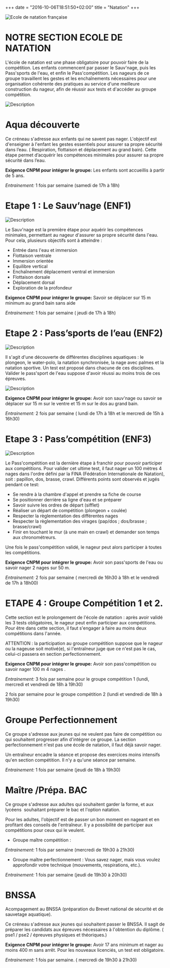 +++
date = "2016-10-06T18:51:50+02:00"
title = "Natation"
+++

<img src="/img/logo_enf.jpg" class="img-responsive img-center" alt="Ecole de natation française">

# NOTRE SECTION ECOLE DE NATATION

L'école de natation est une phase obligatoire pour pouvoir faire de la
compétition. Les enfants commencent par passer le Sauv'nage, puis les
Pass'sports de l'eau, et enfin le Pass'compétition.
Les nageurs de ce groupe travaillent les gestes et les enchaînements nécessaires
pour une organisation cohérente des pratiques au service d'une meilleure
construction du nageur, afin de réussir aux tests et d'accéder au groupe
compétition.

<img src="/img/desc_enf.jpg" class="img-responsive img-center" alt="Description">

# Aqua découverte
Ce créneau s'adresse aux enfants qui ne savent pas nager.
L'objectif est d'enseigner à l'enfant les gestes essentiels pour assurer
sa propre sécurité dans l’eau.
( Respiration, flottaison et déplacement au grand bain).
Cette étape permet d’acquérir les compétences minimales pour assurer sa propre
sécurité dans l’eau.

**Exigence CNPM pour intégrer le groupe:**
Les enfants sont accueillis à partir de 5 ans.

*Entrainement:* 1 fois par semaine (samedi de 17h à 18h)

# Etape 1 : Le Sauv’nage (ENF1)

<img src="/img/sauvnage.jpg" class="img-responsive img-center" alt="Description">

Le Sauv'nage est la première étape pour aquérir les compétences minimales,
permettant au nageur d'assurer sa propre sécurité dans l'eau. Pour cela,
plusieurs objectifs sont à atteindre :

* Entrée dans l'eau et immersion
* Flottaison ventrale
* Immersion orientée
* Equilibre vertical
* Enchaînement déplacement ventral et immersion
* Flottaison dorsale
* Déplacement dorsal
* Exploration de la profondeur

**Exigence CNPM pour intégrer le groupe:**
Savoir se déplacer sur 15 m minimum au grand bain sans aide

*Entrainement:* 1 fois par semaine ( jeudi de 17h à 18h)

# Etape 2 : Pass’sports de l’eau (ENF2)

<img src="/img/passeport.jpg" class="img-responsive img-center" alt="Description">

Il s'agit d'une découverte de différentes disciplines aquatiques :
le plongeon, le water-polo, la natation synchronisée, la nage avec palmes et
la natation sportive. Un test est proposé dans chacune de ces disciplines.
Valider le pass'sport de l'eau suppose d'avoir réussi au moins trois de ces 
épreuves.

<img src="/img/passeport2.jpg" class="img-responsive img-center" alt="Description">

**Exigence CNPM pour intégrer le groupe:** Avoir son sauv'nage ou savoir se
déplacer sur 15 m sur le ventre et 15 m sur le dos au grand bain.

*Entrainement:* 2 fois par semaine ( lundi de 17h à 18h et le mercredi de 15h à 16h30)

# Etape 3 : Pass’compétition (ENF3)

<img src="/img/passcompet.jpg" class="img-responsive img-center" alt="Description">

Le Pass'compétition est la dernière étape à franchir pour pouvoir participer aux
compétitions. Pour valider cet ultime test, il faut nager un 100 mètres 4 nages
dans l'ordre défini par la FINA (Fédération Internationale de Natation),
soit : papillon, dos, brasse, crawl.
Différents points sont observés et jugés pendant ce test:

* Se rendre à la chambre d'appel et prendre sa fiche de course
* Se positionner derrière sa ligne d'eau et se préparer
* Savoir suivre les ordres de départ (sifflet)
* Réaliser un départ de compétition (plongeon + coulée)
* Respecter la règlementation des différentes nages
* Respecter la règlementation des virages (pap/dos ; dos/brasse ; brasse/crawl)
* Finir en touchant le mur (à une main en crawl) et demander son temps aux
chronométreurs.

Une fois le pass'compétition validé, le nageur peut alors participer à toutes
les compétitions.

**Exigence CNPM pour intégrer le groupe:**
Avoir son pass'sports de l'eau ou savoir nager 2 nages sur 50 m.

*Entrainement:* 2 fois par semaine ( mercredi de 16h30 à 18h et le vendredi de
17h à 18h00)

# ETAPE 4 : Groupe Compétition 1 et 2.

Cette section est le prolongement de l'école de natation : après avoir validé
les 3 tests obligatoires, le nageur peut enfin participer aux compétitions.
Pour être dans cette section, il faut s'engager à faire au moins deux
compétitions dans l'année.

ATTENTION : la participation au groupe compétition suppose que le nageur ou la
nageuse soit motivé(e), si l'entraîneur juge que ce n'est pas le cas, celui-ci
passera en section perfectionnement.

**Exigence CNPM pour intégrer le groupe:**
Avoir son pass'compétition ou savoir nager 100 m 4 nages .

*Entrainement:* 3 fois par semaine pour le groupe compétition 1
(lundi, mercredi et vendredi de 18h à 19h30)

2 fois par semaine pour le groupe compétition 2
(lundi et vendredi de 18h à 19h30)

# Groupe Perfectionnement

Ce groupe s'adresse aux jeunes qui ne veulent pas faire de compétition ou qui
souhaitent progresser afin d'intégrer ce groupe.
La section perfectionnement n'est pas une école de natation, il faut déjà
savoir nager.

Un entraîneur encadre la séance et propose des exercices moins intensifs qu'en
section compétition. Il n'y a qu'une séance par semaine.

*Entrainement:* 1 fois par semaine (jeudi de 18h à 19h30)

# Maître /Prépa. BAC
Ce groupe s'adresse aux adultes qui souhaitent garder la forme, et aux lycéens 
souhaitant préparer le bac et l'option natation.

Pour les adultes, l'objectif est de passer un bon moment en nageant et en 
profitant des conseils de l'entraîneur. Il y a possibilité de participer aux
compétitions pour ceux qui le veulent.

* Groupe maître compétition :

*Entrainement:* 1 fois par semaine  (mercredi de 19h30 à 21h30)

* Groupe maître perfectionnement :
Vous savez nager, mais vous voulez approfondir votre technique
(mouvements, respirations, etc.).

*Entrainement:* 1 fois par semaine  (jeudi de 19h30 à 20h30)

# BNSSA
Acompagement au BNSSA (préparation du Brevet national de sécurité et de
sauvetage aquatique).

Ce créneau s'adresse aux jeunes qui souhaitent passer le BNSSA.
Il sagit de préparer les candidats aux épreuves nécessaires à l'obtention du
diplôme. ( pse1 / pse2 / épreuves physiques et théoriques.)

**Exigence CNPM pour intégrer le groupe:**
Avoir 17 ans minimum et nager au moins 400 m sans arrêt. Pour les nouveaux
licenciés, un test est obligatoire.

*Entrainement:* 1 fois par semaine. ( mercredi de 19h30 à 21h30)
